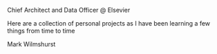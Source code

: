 Chief Architect and Data Officer @ Elsevier

Here are a collection of personal projects as I have been learning a few things from time to time

Mark Wilmshurst
